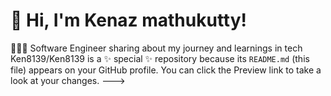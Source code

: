 # 👋 Hi, I'm Kenaz mathukutty!
👩🏻‍💻 Software Engineer sharing about my journey and learnings in tech<br/>
Ken8139/Ken8139 is a ✨ special ✨ repository because its `README.md` (this file) appears on your GitHub profile.
You can click the Preview link to take a look at your changes.
--->
